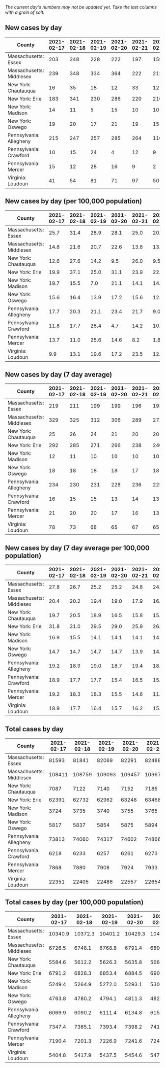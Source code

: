 _The current day's numbers may not be updated yet. Take the last columns with a grain of salt._
## New cases by day

| County | 2021-02-17 | 2021-02-18 | 2021-02-19 | 2021-02-20 | 2021-02-21 | 2021-02-22 | 2021-02-23 |
| --- | --- | --- | --- | --- | --- | --- | --- |
| Massachusetts: Essex | 203 | 248 | 228 | 222 | 197 | 159 |  |
| Massachusetts: Middlesex | 239 | 348 | 334 | 364 | 222 | 212 |  |
| New York: Chautauqua | 16 | 35 | 18 | 12 | 33 | 12 |  |
| New York: Erie | 183 | 341 | 230 | 286 | 220 | 210 |  |
| New York: Madison | 14 | 11 | 5 | 15 | 10 | 10 |  |
| New York: Oswego | 19 | 20 | 17 | 21 | 19 | 15 |  |
| Pennsylvania: Allegheny | 215 | 247 | 257 | 285 | 264 | 110 |  |
| Pennsylvania: Crawford | 10 | 15 | 24 | 4 | 12 | 9 |  |
| Pennsylvania: Mercer | 15 | 12 | 28 | 16 | 9 | 2 |  |
| Virginia: Loudoun | 41 | 54 | 81 | 71 | 97 | 50 |  |

## New cases by day (per 100,000 population)

| County | 2021-02-17 | 2021-02-18 | 2021-02-19 | 2021-02-20 | 2021-02-21 | 2021-02-22 | 2021-02-23 |
| --- | --- | --- | --- | --- | --- | --- | --- |
| Massachusetts: Essex | 25.7 | 31.4 | 28.9 | 28.1 | 25.0 | 20.2 |  |
| Massachusetts: Middlesex | 14.8 | 21.6 | 20.7 | 22.6 | 13.8 | 13.2 |  |
| New York: Chautauqua | 12.6 | 27.6 | 14.2 | 9.5 | 26.0 | 9.5 |  |
| New York: Erie | 19.9 | 37.1 | 25.0 | 31.1 | 23.9 | 22.9 |  |
| New York: Madison | 19.7 | 15.5 | 7.0 | 21.1 | 14.1 | 14.1 |  |
| New York: Oswego | 15.6 | 16.4 | 13.9 | 17.2 | 15.6 | 12.3 |  |
| Pennsylvania: Allegheny | 17.7 | 20.3 | 21.1 | 23.4 | 21.7 | 9.0 |  |
| Pennsylvania: Crawford | 11.8 | 17.7 | 28.4 | 4.7 | 14.2 | 10.6 |  |
| Pennsylvania: Mercer | 13.7 | 11.0 | 25.6 | 14.6 | 8.2 | 1.8 |  |
| Virginia: Loudoun | 9.9 | 13.1 | 19.6 | 17.2 | 23.5 | 12.1 |  |

## New cases by day (7 day average)

| County | 2021-02-17 | 2021-02-18 | 2021-02-19 | 2021-02-20 | 2021-02-21 | 2021-02-22 | 2021-02-23 |
| --- | --- | --- | --- | --- | --- | --- | --- |
| Massachusetts: Essex | 219 | 211 | 199 | 199 | 196 | 193 |  |
| Massachusetts: Middlesex | 329 | 325 | 312 | 306 | 289 | 271 |  |
| New York: Chautauqua | 25 | 26 | 24 | 21 | 20 | 20 |  |
| New York: Erie | 292 | 285 | 271 | 266 | 238 | 240 |  |
| New York: Madison | 12 | 11 | 10 | 10 | 10 | 10 |  |
| New York: Oswego | 18 | 18 | 18 | 18 | 17 | 18 |  |
| Pennsylvania: Allegheny | 234 | 230 | 231 | 228 | 236 | 225 |  |
| Pennsylvania: Crawford | 16 | 15 | 15 | 13 | 14 | 13 |  |
| Pennsylvania: Mercer | 21 | 20 | 20 | 17 | 16 | 13 |  |
| Virginia: Loudoun | 78 | 73 | 68 | 65 | 67 | 65 |  |

## New cases by day (7 day average per 100,000 population)

| County | 2021-02-17 | 2021-02-18 | 2021-02-19 | 2021-02-20 | 2021-02-21 | 2021-02-22 | 2021-02-23 |
| --- | --- | --- | --- | --- | --- | --- | --- |
| Massachusetts: Essex | 27.8 | 26.7 | 25.2 | 25.2 | 24.8 | 24.5 |  |
| Massachusetts: Middlesex | 20.4 | 20.2 | 19.4 | 19.0 | 17.9 | 16.8 |  |
| New York: Chautauqua | 19.7 | 20.5 | 18.9 | 16.5 | 15.8 | 15.8 |  |
| New York: Erie | 31.8 | 31.0 | 29.5 | 29.0 | 25.9 | 26.1 |  |
| New York: Madison | 16.9 | 15.5 | 14.1 | 14.1 | 14.1 | 14.1 |  |
| New York: Oswego | 14.7 | 14.7 | 14.7 | 14.7 | 13.9 | 14.7 |  |
| Pennsylvania: Allegheny | 19.2 | 18.9 | 19.0 | 18.7 | 19.4 | 18.5 |  |
| Pennsylvania: Crawford | 18.9 | 17.7 | 17.7 | 15.4 | 16.5 | 15.4 |  |
| Pennsylvania: Mercer | 19.2 | 18.3 | 18.3 | 15.5 | 14.6 | 11.9 |  |
| Virginia: Loudoun | 18.9 | 17.7 | 16.4 | 15.7 | 16.2 | 15.7 |  |

## Total cases by day

| County | 2021-02-17 | 2021-02-18 | 2021-02-19 | 2021-02-20 | 2021-02-21 | 2021-02-22 | 2021-02-23 |
| --- | --- | --- | --- | --- | --- | --- | --- |
| Massachusetts: Essex | 81593 | 81841 | 82069 | 82291 | 82488 | 82647 |  |
| Massachusetts: Middlesex | 108411 | 108759 | 109093 | 109457 | 109679 | 109891 |  |
| New York: Chautauqua | 7087 | 7122 | 7140 | 7152 | 7185 | 7197 |  |
| New York: Erie | 62391 | 62732 | 62962 | 63248 | 63468 | 63678 |  |
| New York: Madison | 3724 | 3735 | 3740 | 3755 | 3765 | 3775 |  |
| New York: Oswego | 5817 | 5837 | 5854 | 5875 | 5894 | 5909 |  |
| Pennsylvania: Allegheny | 73813 | 74060 | 74317 | 74602 | 74866 | 74976 |  |
| Pennsylvania: Crawford | 6218 | 6233 | 6257 | 6261 | 6273 | 6282 |  |
| Pennsylvania: Mercer | 7868 | 7880 | 7908 | 7924 | 7933 | 7935 |  |
| Virginia: Loudoun | 22351 | 22405 | 22486 | 22557 | 22654 | 22704 |  |

## Total cases by day (per 100,000 population)

| County | 2021-02-17 | 2021-02-18 | 2021-02-19 | 2021-02-20 | 2021-02-21 | 2021-02-22 | 2021-02-23 |
| --- | --- | --- | --- | --- | --- | --- | --- |
| Massachusetts: Essex | 10340.9 | 10372.3 | 10401.2 | 10429.3 | 10454.3 | 10474.5 |  |
| Massachusetts: Middlesex | 6726.5 | 6748.1 | 6768.8 | 6791.4 | 6805.2 | 6818.3 |  |
| New York: Chautauqua | 5584.6 | 5612.2 | 5626.3 | 5635.8 | 5661.8 | 5671.3 |  |
| New York: Erie | 6791.2 | 6828.3 | 6853.4 | 6884.5 | 6908.4 | 6931.3 |  |
| New York: Madison | 5249.4 | 5264.9 | 5272.0 | 5293.1 | 5307.2 | 5321.3 |  |
| New York: Oswego | 4763.8 | 4780.2 | 4794.1 | 4811.3 | 4826.8 | 4839.1 |  |
| Pennsylvania: Allegheny | 6069.9 | 6090.2 | 6111.4 | 6134.8 | 6156.5 | 6165.6 |  |
| Pennsylvania: Crawford | 7347.4 | 7365.1 | 7393.4 | 7398.2 | 7412.4 | 7423.0 |  |
| Pennsylvania: Mercer | 7190.4 | 7201.3 | 7226.9 | 7241.6 | 7249.8 | 7251.6 |  |
| Virginia: Loudoun | 5404.8 | 5417.9 | 5437.5 | 5454.6 | 5478.1 | 5490.2 |  |
